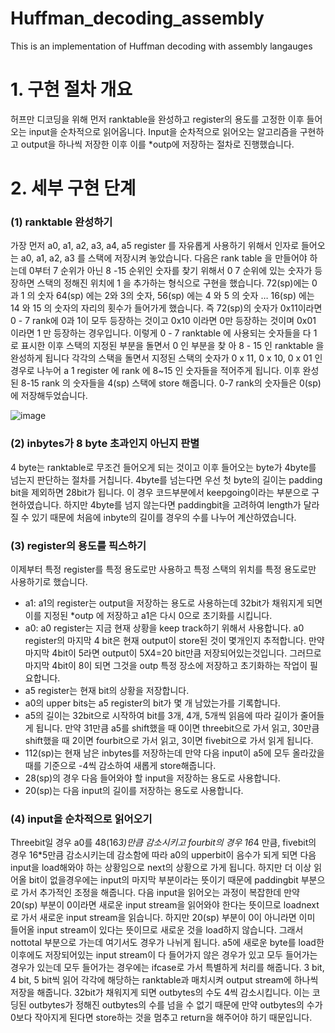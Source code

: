 # Huffman_decoding_assembly
This is an implementation of Huffman decoding with assembly langauges



# 1. 구현 절차 개요
허프만 디코딩을 위해 먼저 ranktable을 완성하고 register의 용도를 고정한 이후 들어오는 input을 순차적으로 읽어옵니다. Input을 순차적으로 읽어오는 알고리즘을 구현하고 output을 하나씩 저장한 이후 이를 *outp에 저장하는 절차로 진행했습니다.

# 2. 세부 구현 단계

### (1) ranktable 완성하기       

가장 먼저 a0, a1, a2, a3, a4, a5 register 를 자유롭게 사용하기 위해서 인자로 들어오는 a0, a1, a2, a3 를 스택에 저장시켜 놓았습니다. 다음은 rank table 을 만들어야 하는데 0부터 7 순위가 아닌 8 -15 순위인 숫자를 찾기 위해서 0 7 순위에 있는 숫자가 등장하면 스택의 정해진 위치에 1 을 추가하는 형식으로 구현을 했습니다. 72(sp)에는 0 과 1 의 숫자 64(sp) 에는 2와 3의 숫자, 56(sp) 에는 4 와 5 의 숫자 … 16(sp) 에는 14 와 15 의 숫자의 자리의 횟수가 들어가게 했습니다. 즉 72(sp)의 숫자가 0x11이라면 0 - 7 rank에 0과 1이 모두 등장하는 것이고 0x10 이라면 0만 등장하는 것이며 0x01 이라면 1 만 등장하는 경우입니다. 이렇게 0 - 7 ranktable 에 사용되는 숫자들을 다 1 로 표시한 이후 스택의 지정된 부분을 돌면서 0 인 부분을 찾 아 8 - 15 인 ranktable 을 완성하게 됩니다 각각의 스택을 돌면서 지정된 스택의 숫자가 0 x 11, 0 x 10, 0 x 01 인 경우로 나누어 a 1 register 에 rank 에 8~15 인 숫자들을 적어주게 됩니다. 이후 완성된 8-15 rank 의 숫자들을 4(sp) 스택에 store 해줍니다. 0-7 rank의 숫자들은 0(sp) 에 저장해두었습니다.

![image](https://user-images.githubusercontent.com/71162530/120586833-38e6dd00-c46f-11eb-84c2-5bef061b6495.png)


### (2) inbytes가 8 byte 초과인지 아닌지 판별            

4 byte는 ranktable로 무조건 들어오게 되는 것이고 이후 들어오는 byte가 4byte를 넘는지 판단하는 절차를 거칩니다. 4byte를 넘는다면 우선 첫 byte의 길이는 padding bit을 제외하면 28bit가 됩니다. 이 경우 코드부분에서 keepgoing이라는 부분으로 구현하였습니다. 하지만 4byte를 넘지 않는다면 paddingbit을 고려하여 length가 달라질 수 있기 때문에 처음에 inbyte의 길이를 경우의 수를 나누어 계산하였습니다. 

### (3) register의 용도를 픽스하기       

이제부터 특정 register를 특정 용도로만 사용하고 특정 스택의 위치를 특정 용도로만 사용하기로 했습니다. 
* a1: a1의 register는 output을 저장하는 용도로 사용하는데 32bit가 채워지게 되면 이를 지정된 *outp 에 저장하고 a1은 다시 0으로 초기화를 시킵니다. 
* a0: a0 register는 지금 현재 상황을 keep track하기 위해서 사용합니다. a0 register의 마지막 4 bit은 현재 output이 store된 것이 몇개인지 추적합니다. 만약 마지막 4bit이 5라면 output이 5X4=20 bit만큼 저장되어있는것입니다. 그러므로 마지막 4bit이 8이 되면 그것을 outp 특정 장소에 저장하고 초기화하는 작업이 필요합니다. 
* a5 register는 현재 bit의 상황을 저장합니다. 
* a0의 upper bits는 a5 register의 bit가 몇 개 남았는가를 기록합니다. 
* a5의 길이는 32bit으로 시작하여 bit를 3개, 4개, 5개씩 읽음에 따라 길이가 줄어들게 됩니다. 만약 31만큼 a5를 shift했을 때 0이면 threebit으로 가서 읽고, 30만큼 shift했을 때 2이면 fourbit으로 가서 읽고, 3이면 fivebit으로 가서 읽게 됩니다. 
* 112(sp)는 현재 남은 inbytes를 저장하는데 만약 다음 input이 a5에 모두 올라갔을때를 기준으로 -4씩 감소하여 새롭게 store해줍니다. 
* 28(sp)의 경우 다음 들어와야 할 input을 저장하는 용도로 사용합니다.
* 20(sp)는 다음 input의 길이를 저장하는 용도로 사용합니다. 

### (4) input을 순차적으로 읽어오기          

Threebit일 경우 a0를 48(16*3)만큼 감소시키고 fourbit의 경우 16*4 만큼, fivebit의 경우 16*5만큼 감소시키는데 감소함에 따라 a0의 upperbit이 음수가 되게 되면 다음 input을 load해와야 하는 상황임으로 next의 상황으로 가게 됩니다. 하지만 더 이상 읽어올 bit이 없을경우에는 input의 마지막 부분이라는 뜻이기 때문에 paddingbit 부분으로 가서 추가적인 조정을 해줍니다. 
다음 input을 읽어오는 과정이 복잡한데 만약 20(sp) 부분이 0이라면 새로운 input stream을 읽어와야 한다는 뜻이므로 loadnext로 가서 새로운 input stream을 읽습니다. 하지만 20(sp) 부분이 0이 아니라면 이미 들어올 input stream이 있다는 뜻이므로 새로운 것을 load하지 않습니다. 그래서 nottotal 부분으로 가는데 여기서도 경우가 나뉘게 됩니다. a5에 새로운 byte를 load한 이후에도 저장되어있는 input stream이 다 들어가지 않은 경우가 있고 모두 들어가는 경우가 있는데 모두 들어가는 경우에는 ifcase로 가서 특별하게 처리를 해줍니다. 
3 bit, 4 bit, 5 bit씩 읽어 각각에 해당하는 ranktable과 매치시켜 output stream에 하나씩 저장을 해줍니다. 32bit가 채워지게 되면 outbytes의 수도 4씩 감소시킵니다. 이는 코딩된 outbytes가 정해진 outbytes의 수를 넘을 수 없기 때문에 만약 outbytes의 수가 0보다 작아지게 된다면 store하는 것을 멈추고 return을 해주어야 하기 때문입니다. 

